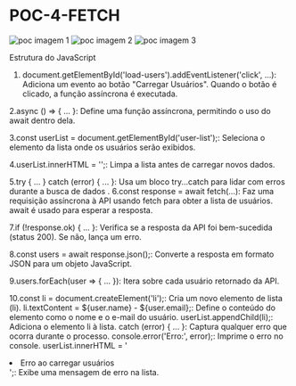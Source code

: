 # POC-4-FETCH


![poc imagem 1](https://github.com/user-attachments/assets/016c773a-a204-49b2-bcd8-5dba6305a244)
![poc imagem 2](https://github.com/user-attachments/assets/85844567-18ca-4de5-b298-f57f51775fc3)
![poc imagem 3](https://github.com/user-attachments/assets/bf133f43-84dd-445a-a528-396ee4a60a74)






Estrutura do JavaScript

1. document.getElementById('load-users').addEventListener('click', ...): Adiciona um evento ao botão "Carregar Usuários". Quando o botão é clicado, a função assíncrona é executada.
   
2.async () => { ... }: Define uma função assíncrona, permitindo o uso do await dentro dela.

3.const userList = document.getElementById('user-list');: Seleciona o elemento da lista onde os usuários serão exibidos.

4.userList.innerHTML = '';: Limpa a lista antes de carregar novos dados.

5.try { ... } catch (error) { ... }: Usa um bloco try...catch para lidar com erros durante a busca de dados
.
6.const response = await fetch(...): Faz uma requisição assíncrona à API usando fetch para obter a lista de usuários. await é usado para esperar a resposta.

7.if (!response.ok) { ... }: Verifica se a resposta da API foi bem-sucedida (status 200). Se não, lança um erro.

8.const users = await response.json();: Converte a resposta em formato JSON para um objeto JavaScript.

9.users.forEach(user => { ... }): Itera sobre cada usuário retornado da API.

10.const li = document.createElement('li');: Cria um novo elemento de lista (li).
li.textContent = ${user.name} - ${user.email};: Define o conteúdo do elemento como o nome e o e-mail do usuário.
userList.appendChild(li);: Adiciona o elemento li à lista.
catch (error) { ... }: Captura qualquer erro que ocorra durante o processo.
console.error('Erro:', error);: Imprime o erro no console.
userList.innerHTML = '<li>Erro ao carregar usuários</li>';: Exibe uma mensagem de erro na lista.
